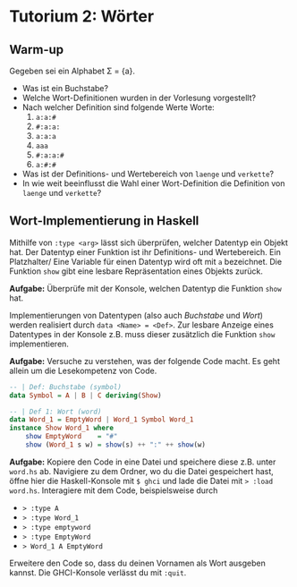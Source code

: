 # Tutorium 2: Wörter

## Warm-up

Gegeben sei ein Alphabet Σ = {a}.

* Was ist ein Buchstabe?
* Welche Wort-Definitionen wurden in der Vorlesung vorgestellt?
* Nach welcher Definition sind folgende Werte Worte:
    1. `a:a:#`
    2. `#:a:a:`
    3. `a:a:a`
    4. `aaa`
    5. `#:a:a:#`
    6. `a:#:#`
* Was ist der Definitions- und Wertebereich von `laenge` und `verkette`?
* In wie weit beeinflusst die Wahl einer Wort-Definition die Definition von `laenge` und `verkette`?

## Wort-Implementierung in Haskell

Mithilfe von `:type <arg>` lässt sich überprüfen, welcher Datentyp ein Objekt hat.
Der Datentyp einer Funktion ist ihr Definitions- und Wertebereich.
Ein Platzhalter/ Eine Variable für einen Datentyp wird oft mit `a` bezeichnet.
Die Funktion `show` gibt eine lesbare Repräsentation eines Objekts zurück.

__Aufgabe:__ Überprüfe mit der Konsole, welchen Datentyp die Funktion `show` hat.

Implementierungen von Datentypen (also auch _Buchstabe_ und _Wort_) werden 
realisiert durch `data <Name> = <Def>`. Zur lesbare Anzeige eines Datentypes in der Konsole z.B.
muss dieser zusätzlich die Funktion `show` implementieren.

__Aufgabe:__ Versuche zu verstehen, was der folgende Code macht. Es geht allein um
die Lesekompetenz von Code.

```haskell
-- | Def: Buchstabe (symbol)
data Symbol = A | B | C deriving(Show)

-- | Def 1: Wort (word)
data Word_1 = EmptyWord | Word_1 Symbol Word_1
instance Show Word_1 where
    show EmptyWord    = "#"
    show (Word_1 s w) = show(s) ++ ":" ++ show(w)
```    

__Aufgabe:__ Kopiere den Code in eine Datei und speichere diese z.B. unter `word.hs` ab. Navigiere zu dem Ordner, wo du
die Datei gespeichert hast, öffne hier die Haskell-Konsole mit `$ ghci` und lade die Datei mit `> :load word.hs`. 
Interagiere mit dem Code, beispielsweise durch
   * `> :type A`
   * `> :type Word_1`
   * `> :type emptyword`
   * `> :type EmptyWord`
   * `> Word_1 A EmptyWord`
   
Erweitere den Code so, dass du deinen Vornamen als Wort ausgeben kannst. Die GHCI-Konsole verlässt du mit `:quit`.